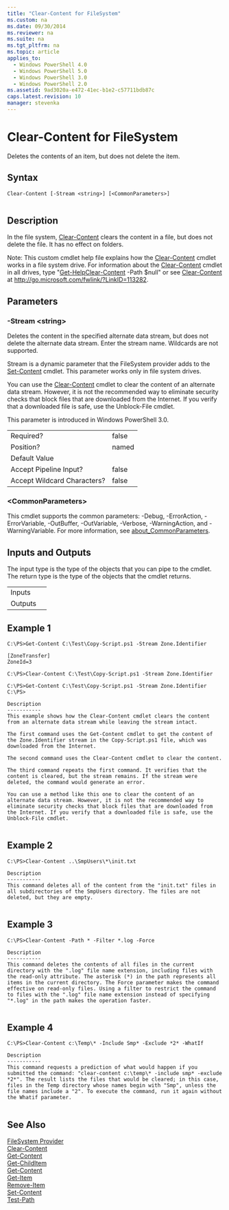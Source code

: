 ```yaml
---
title: "Clear-Content for FileSystem"
ms.custom: na
ms.date: 09/30/2014
ms.reviewer: na
ms.suite: na
ms.tgt_pltfrm: na
ms.topic: article
applies_to: 
  - Windows PowerShell 4.0
  - Windows PowerShell 5.0
  - Windows PowerShell 3.0
  - Windows PowerShell 2.0
ms.assetid: 9ad3020a-e472-41ec-b1e2-c57711bdb87c
caps.latest.revision: 10
manager: stevenka
---
```

# Clear-Content for FileSystem
Deletes the contents of an item, but does not delete the item.  
  
## Syntax  
  
```  
Clear-Content [-Stream <string>] [<CommonParameters>]  
  
```  
  
## Description  
 In the file system, [Clear-Content](..\..\..\Microsoft.PowerShell.Management\Clear-Content.md) clears the content in a file, but does not delete the file. It has no effect on folders.  
  
 Note: This custom cmdlet help file explains how the [Clear-Content](..\..\..\Microsoft.PowerShell.Management\Clear-Content.md) cmdlet works in a file system drive. For information about the [Clear-Content](..\..\..\Microsoft.PowerShell.Management\Clear-Content.md) cmdlet in all drives, type "[Get-Help](..\..\Get-Help.md)[Clear-Content](..\..\..\Microsoft.PowerShell.Management\Clear-Content.md) -Path $null" or see [Clear-Content](..\..\..\Microsoft.PowerShell.Management\Clear-Content.md) at http://go.microsoft.com/fwlink/?LinkID=113282.  
  
## Parameters  
  
### -Stream <string\>  
 Deletes the content in the specified alternate data stream, but does not delete the alternate data stream. Enter the stream name. Wildcards are not supported.  
  
 Stream is a dynamic parameter that the FileSystem provider adds to the [Set-Content](..\..\..\Microsoft.PowerShell.Management\Set-Content.md) cmdlet. This parameter works only in file system drives.  
  
 You can use the [Clear-Content](..\..\..\Microsoft.PowerShell.Management\Clear-Content.md) cmdlet to clear the content of an alternate data stream. However, it is not the recommended way to eliminate security checks that block files that are downloaded from the Internet. If you verify that a downloaded file is safe, use the Unblock-File cmdlet.  
  
 This parameter is introduced in Windows PowerShell 3.0.  
  
|||  
|-|-|  
|Required?|false|  
|Position?|named|  
|Default Value||  
|Accept Pipeline Input?|false|  
|Accept Wildcard Characters?|false|  
  
### <CommonParameters\>  
 This cmdlet supports the common parameters: -Debug, -ErrorAction, -ErrorVariable, -OutBuffer, -OutVariable,  -Verbose, -WarningAction, and -WarningVariable. For more information, see [about_CommonParameters](..\..\About\about_CommonParameters.md).  
  
## Inputs and Outputs  
 The input type is the type of the objects that you can pipe to the cmdlet. The return type is the type of the objects that the cmdlet returns.  
  
|||  
|-|-|  
|Inputs||  
|Outputs||  
  
## Example 1  
  
```  
C:\PS>Get-Content C:\Test\Copy-Script.ps1 -Stream Zone.Identifier  
  
[ZoneTransfer]  
ZoneId=3  
  
C:\PS>Clear-Content C:\Test\Copy-Script.ps1 -Stream Zone.Identifier  
  
C:\PS>Get-Content C:\Test\Copy-Script.ps1 -Stream Zone.Identifier  
C:\PS>  
  
Description  
-----------  
This example shows how the Clear-Content cmdlet clears the content from an alternate data stream while leaving the stream intact.  
  
The first command uses the Get-Content cmdlet to get the content of the Zone.Identifier stream in the Copy-Script.ps1 file, which was downloaded from the Internet.  
  
The second command uses the Clear-Content cmdlet to clear the content.   
  
The third command repeats the first command. It verifies that the content is cleared, but the stream remains. If the stream were deleted, the command would generate an error.  
  
You can use a method like this one to clear the content of an alternate data stream. However, it is not the recommended way to eliminate security checks that block files that are downloaded from the Internet. If you verify that a downloaded file is safe, use the Unblock-File cmdlet.  
  
```  
  
## Example 2  
  
```  
C:\PS>Clear-Content ..\SmpUsers\*\init.txt  
  
Description  
-----------  
This command deletes all of the content from the "init.txt" files in all subdirectories of the SmpUsers directory. The files are not deleted, but they are empty.  
  
```  
  
## Example 3  
  
```  
C:\PS>Clear-Content -Path * -Filter *.log -Force  
  
Description  
-----------  
This command deletes the contents of all files in the current directory with the ".log" file name extension, including files with the read-only attribute. The asterisk (*) in the path represents all items in the current directory. The Force parameter makes the command effective on read-only files. Using a filter to restrict the command to files with the ".log" file name extension instead of specifying "*.log" in the path makes the operation faster.  
  
```  
  
## Example 4  
  
```  
C:\PS>Clear-Content c:\Temp\* -Include Smp* -Exclude *2* -WhatIf  
  
Description  
-----------  
This command requests a prediction of what would happen if you submitted the command: "clear-content c:\temp\* -include smp* -exclude *2*". The result lists the files that would be cleared; in this case, files in the Temp directory whose names begin with "Smp", unless the file names include a "2". To execute the command, run it again without the Whatif parameter.  
  
```  
  
## See Also  
 [FileSystem Provider](..\FileSystem-Provider.md)   
 [Clear-Content](..\..\..\Microsoft.PowerShell.Management\Clear-Content.md)   
 [Get-Content](..\..\..\Microsoft.PowerShell.Management\Get-Content.md)   
 [Get-ChildItem](..\..\..\Microsoft.PowerShell.Management\Get-ChildItem.md)   
 [Get-Content](..\..\..\Microsoft.PowerShell.Management\Get-Content.md)   
 [Get-Item](..\..\..\Microsoft.PowerShell.Management\Get-Item.md)   
 [Remove-Item](..\..\..\Microsoft.PowerShell.Management\Remove-Item.md)   
 [Set-Content](..\..\..\Microsoft.PowerShell.Management\Set-Content.md)   
 [Test-Path](..\..\..\Microsoft.PowerShell.Management\Test-Path.md)
